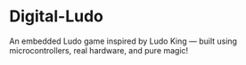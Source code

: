 # Digital-Ludo
An embedded Ludo game inspired by Ludo King — built using microcontrollers, real hardware, and pure magic!
